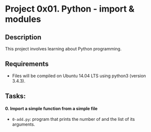 # Project 0x01. Python - import & modules

## Description
This project involves learning about Python programming.

## Requirements
* Files will be compiled on Ubuntu 14.04 LTS using python3 (version 3.4.3).

## Tasks:

#### 0. Import a simple function from a simple file

 * `0-add.py`: program that prints the number of and the list of its arguments.
